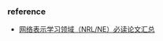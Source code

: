 ### reference* [网络表示学习领域（NRL/NE）必读论文汇总](http://mp.weixin.qq.com/s?__biz=MzI5NTIxNTg0OA==&mid=2247489726&idx=1&sn=85d26211676efc348e75e1070f19de9c&chksm=ec57af39db20262f5f9da5f8133004c2b060ba46b1fc45c3b7c5dd2d598c93936e74be00bab0&mpshare=1&scene=1&srcid=0218wvjhPeMviGAnopYCZTfX#rd)